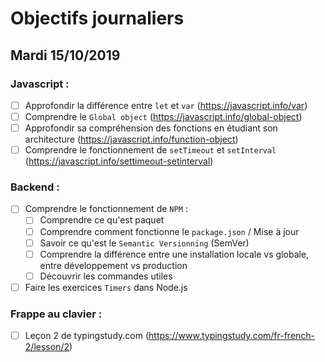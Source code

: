 # Objectifs journaliers

## Mardi 15/10/2019

### Javascript : 

* [ ] Approfondir la différence entre `let` et `var` (https://javascript.info/var)
* [ ] Comprendre le `Global object` (https://javascript.info/global-object)
* [ ] Approfondir sa compréhension des fonctions en étudiant son architecture (https://javascript.info/function-object)
* [ ] Comprendre le fonctionnement de `setTimeout` et `setInterval` (https://javascript.info/settimeout-setinterval)

### Backend : 

* [ ] Comprendre le fonctionnement de `NPM` : 
  * [ ] Comprendre ce qu'est paquet 
  * [ ] Comprendre comment fonctionne le `package.json` / Mise à jour 
  * [ ] Savoir ce qu'est le `Semantic Versionning` (SemVer)
  * [ ] Comprendre la différence entre une installation locale vs globale, entre développement vs production
  * [ ] Découvrir les commandes utiles 

* [ ] Faire les exercices `Timers` dans Node.js

### Frappe au clavier :

* [ ] Leçon 2 de typingstudy.com (https://www.typingstudy.com/fr-french-2/lesson/2)
